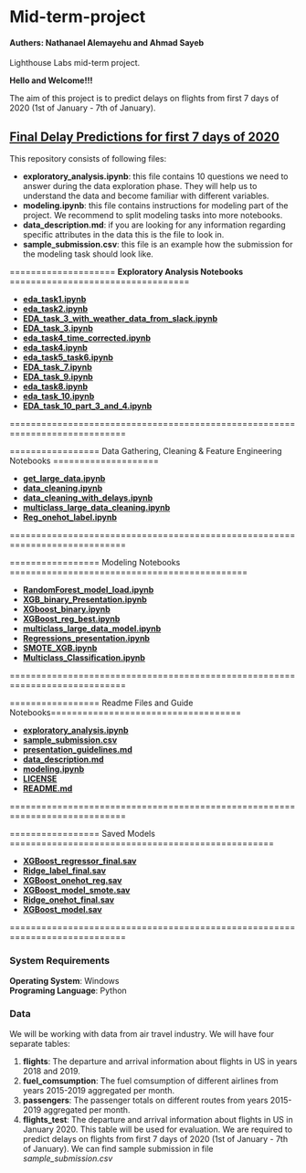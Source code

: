 # Mid-term-project
#### Authers: Nathanael Alemayehu and Ahmad Sayeb  
Lighthouse Labs mid-term project.


**Hello and Welcome!!!**

The aim of this project is to predict delays on flights from first 7 days of 2020 (1st of January - 7th of January).   

## [Final Delay Predictions for first 7 days of 2020](final_predictions.csv)  

This repository consists of following files:

- **exploratory_analysis.ipynb**: this file contains 10 questions we need to answer during the data exploration phase. They will help us to understand the data and become familiar with different variables.
- **modeling.ipynb**: this file contains instructions for modeling part of the project. We recommend to split modeling tasks into more notebooks.
- **data_description.md**: if you are looking for any information regarding specific attributes in the data this is the file to look in.
- **sample_submission.csv**: this file is an example how the submission for the modeling task should look like.

==================== **Exploratory Analysis Notebooks** ==================================
- [**eda_task1.ipynb**](eda_task1.ipynb)  
- [**eda_task2.ipynb**](eda_task2.ipynb)    
- [**EDA_task_3_with_weather_data_from_slack.ipynb**](EDA_task_3_with_weather_data_from_slack.ipynb)  
- [**EDA_task_3.ipynb**](EDA_task_3.ipynb)    
- [**eda_task4_time_corrected.ipynb**](eda_task4_time_corrected.ipynb)  
- [**eda_task4.ipynb**](eda_task4.ipynb)    
- [**eda_task5_task6.ipynb**](eda_task5_task6.ipynb)  
- [**EDA_task_7.ipynb**](EDA_task_7.ipynb)  
- [**EDA_task_9.ipynb**](EDA_task_9.ipynb)
- [**eda_task8.ipynb**](eda_task8.ipynb)    
- [**eda_task_10.ipynb**](eda_task_10.ipynb)  
- [**EDA_task_10_part_3_and_4.ipynb**](EDA_task_10_part_3_and_4.ipynb)

============================================================================  
   
================= Data Gathering, Cleaning & Feature Engineering Notebooks ====================   
- [**get_large_data.ipynb**](get_large_data.ipynb)   
- [**data_cleaning.ipynb**](data_cleaning.ipynb)
- [**data_cleaning_with_delays.ipynb**](data_cleaning_with_delays.ipynb)  
- [**multiclass_large_data_cleaning.ipynb**](multiclass_large_data_cleaning.ipynb)
- [**Reg_onehot_label.ipynb**](Reg_onehot_label.ipynb) 

============================================================================

================= Modeling Notebooks =============================================
- [**RandomForest_model_load.ipynb**](RandomForest_model_load.ipynb)  
- [**XGB_binary_Presentation.ipynb**](XGB_binary_Presentation.ipynb)                    
- [**XGboost_binary.ipynb**](XGboost_binary.ipynb)     
- [**XGBoost_reg_best.ipynb**](XGBoost_reg_best.ipynb)
- [**multiclass_large_data_model.ipynb**](multiclass_large_data_model.ipynb)                      
- [**Regressions_presentation.ipynb**](Regressions_presentation.ipynb) 
- [**SMOTE_XGB.ipynb**](SMOTE_XGB.ipynb)      
- [**Multiclass_Classification.ipynb**](Multiclass_Classification.ipynb)   

============================================================================   

================= Readme Files and Guide Notebooks====================================
- [**exploratory_analysis.ipynb**](exploratory_analysis.ipynb)      
- [**sample_submission.csv**](sample_submission.csv)
- [**presentation_guidelines.md**](presentation_guidelines.md) 
- [**data_description.md**](data_description.md)
- [**modeling.ipynb**](modeling.ipynb)
- [**LICENSE**](LICENSE)                               
- [**README.md**](README.md)  

============================================================================

================= Saved Models ==================================================
- [**XGBoost_regressor_final.sav**](XGBoost_regressor_final.sav)  
- [**Ridge_label_final.sav**](Ridge_label_final.sav)           
- [**XGBoost_onehot_reg.sav**](XGBoost_onehot_reg.sav)
- [**XGBoost_model_smote.sav**](XGBoost_model_smote.sav)
- [**Ridge_onehot_final.sav**](Ridge_onehot_final.sav)
- [**XGBoost_model.sav**](XGBoost_model.sav)  

============================================================================
                      

### System Requirements  
**Operating System**: Windows   
**Programing Language**: Python


### Data

We will be working with data from air travel industry. We will have four separate tables:

1. **flights**: The departure and arrival information about flights in US in years 2018 and 2019.
2. **fuel_comsumption**: The fuel comsumption of different airlines from years 2015-2019 aggregated per month.
3. **passengers**: The passenger totals on different routes from years 2015-2019 aggregated per month.
5. **flights_test**: The departure and arrival information about flights in US in January 2020. This table will be used for evaluation. We are required to predict delays on flights from first 7 days of 2020 (1st of January - 7th of January). We can find sample submission in file _sample_submission.csv_    
